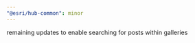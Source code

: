 ```yaml
---
"@esri/hub-common": minor
---
```


remaining updates to enable searching for posts within galleries
